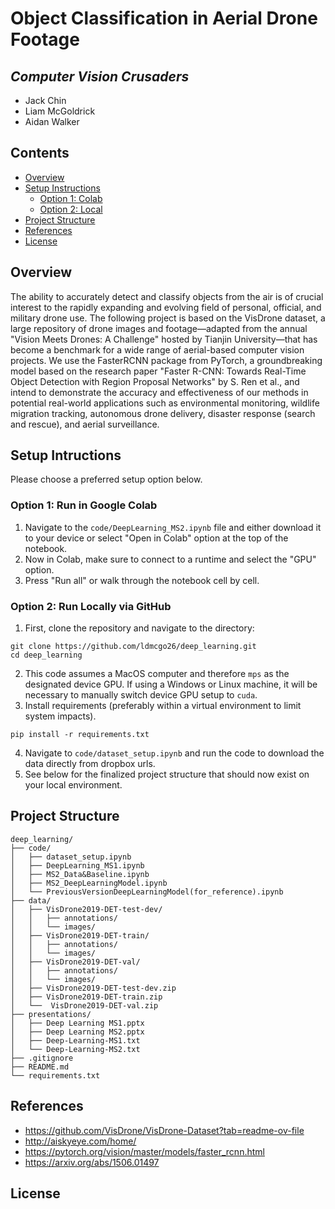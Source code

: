 # Object Classification in Aerial Drone Footage

## *Computer Vision Crusaders*
- Jack Chin
- Liam McGoldrick
- Aidan Walker


## Contents
- [Overview](#overview)
- [Setup Instructions](#setup-intructions)
  - [Option 1: Colab](#option-1-run-in-google-colab)
  - [Option 2: Local](#option-2-run-locally-via-github)
- [Project Structure](#project-structure)
- [References](#references)
- [License](#license)


## Overview
The ability to accurately detect and classify objects from the air is of crucial interest to the rapidly expanding and evolving field of personal, official, and military drone use. The following project is based on the VisDrone dataset, a large repository of drone images and footage—adapted from the annual "Vision Meets Drones: A Challenge" hosted by Tianjin University—that has become a benchmark for a wide range of aerial-based computer vision projects. We use the FasterRCNN package from PyTorch, a groundbreaking model based on the research paper "Faster R-CNN: Towards Real-Time Object Detection with Region Proposal Networks" by S. Ren et al., and intend to demonstrate the accuracy and effectiveness of our methods in potential real-world applications such as environmental monitoring, wildlife migration tracking, autonomous drone delivery, disaster response (search and rescue), and aerial surveillance.


## Setup Intructions
Please choose a preferred setup option below.

### Option 1: Run in Google Colab
1. Navigate to the `code/DeepLearning_MS2.ipynb` file and either download it to your device or select "Open in Colab" option at the top of the notebook.
2. Now in Colab, make sure to connect to a runtime and select the "GPU" option.
3. Press "Run all" or walk through the notebook cell by cell.

### Option 2: Run Locally via GitHub
1. First, clone the repository and navigate to the directory:
```
git clone https://github.com/ldmcgo26/deep_learning.git
cd deep_learning
```
2. This code assumes a MacOS computer and therefore `mps` as the designated device GPU. If using a Windows or Linux machine, it will be necessary to manually switch device GPU setup to `cuda`.
3. Install requirements (preferably within a virtual environment to limit system impacts).
```
pip install -r requirements.txt
```
4. Navigate to `code/dataset_setup.ipynb` and run the code to download the data directly from dropbox urls.
5. See below for the finalized project structure that should now exist on your local environment.


## Project Structure
```
deep_learning/
├── code/
│   ├── dataset_setup.ipynb 
│   ├── DeepLearning_MS1.ipynb
│   ├── MS2_Data&Baseline.ipynb
│   ├── MS2_DeepLearningModel.ipynb
│   └── PreviousVersionDeepLearningModel(for_reference).ipynb
├── data/
│   ├── VisDrone2019-DET-test-dev/
│   │   ├── annotations/
│   │   └── images/
│   ├── VisDrone2019-DET-train/
│   │   ├── annotations/
│   │   └── images/
│   ├── VisDrone2019-DET-val/
│   │   ├── annotations/
│   │   └── images/
│   ├── VisDrone2019-DET-test-dev.zip
│   ├── VisDrone2019-DET-train.zip
│   └──  VisDrone2019-DET-val.zip
├── presentations/
│   ├── Deep Learning MS1.pptx
│   ├── Deep Learning MS2.pptx
│   ├── Deep-Learning-MS1.txt
│   └── Deep-Learning-MS2.txt
├── .gitignore
├── README.md
└── requirements.txt
```


## References
- https://github.com/VisDrone/VisDrone-Dataset?tab=readme-ov-file
- http://aiskyeye.com/home/
- https://pytorch.org/vision/master/models/faster_rcnn.html
- https://arxiv.org/abs/1506.01497


## License
